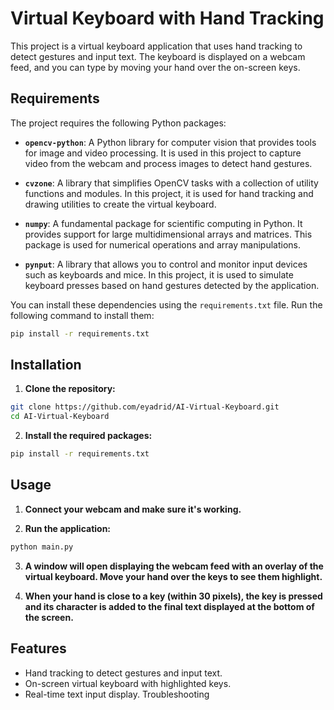 # Virtual Keyboard with Hand Tracking

This project is a virtual keyboard application that uses hand tracking to detect gestures and input text. The keyboard is displayed on a webcam feed, and you can type by moving your hand over the on-screen keys.

## Requirements

The project requires the following Python packages:

- **`opencv-python`**: A Python library for computer vision that provides tools for image and video processing. It is used in this project to capture video from the webcam and process images to detect hand gestures.

- **`cvzone`**: A library that simplifies OpenCV tasks with a collection of utility functions and modules. In this project, it is used for hand tracking and drawing utilities to create the virtual keyboard.

- **`numpy`**: A fundamental package for scientific computing in Python. It provides support for large multidimensional arrays and matrices. This package is used for numerical operations and array manipulations.

- **`pynput`**: A library that allows you to control and monitor input devices such as keyboards and mice. In this project, it is used to simulate keyboard presses based on hand gestures detected by the application.

You can install these dependencies using the `requirements.txt` file. Run the following command to install them:

```bash
pip install -r requirements.txt
```

## Installation

1. **Clone the repository:**

```bash
git clone https://github.com/eyadrid/AI-Virtual-Keyboard.git
cd AI-Virtual-Keyboard
```


2. **Install the required packages:**

```bash
pip install -r requirements.txt
```

## Usage

1. **Connect your webcam and make sure it's working.**

2. **Run the application:**

```bash
python main.py
```

3. **A window will open displaying the webcam feed with an overlay of the virtual keyboard. Move your hand over the keys to see them highlight.**

4. **When your hand is close to a key (within 30 pixels), the key is pressed and its character is added to the final text displayed at the bottom of the screen.**

## Features

- Hand tracking to detect gestures and input text.
- On-screen virtual keyboard with highlighted keys.
- Real-time text input display.
  Troubleshooting
